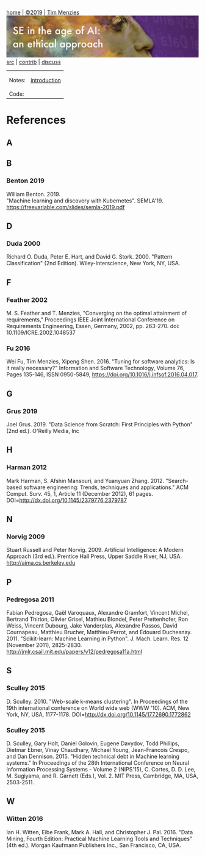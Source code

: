 
<a name=top></a>
[home](https://github.com/knead/code/blob/master/docs/about-book.md#top) |
[&copy;2019](https://github.com/timm/lisp/blob/master/LICENSE.md) |
[Tim Menzies](http://menzies.us)
<img width=1 height=25 src="https://github.com/timm/lisp/blob/master/etc/img/FFFFFF.png">
<a href="https://github.com/knead/code/blob/master/docs/LICENSE.md#top">
<img width=900 src="https://raw.githubusercontent.com/knead/code/master/docs/img/banner.png" ></a><br>
[src](http://github.com/knead/code/src) |
[contrib](https://github.com/timm/lisp/blob/master/CONTRIBUTING.md) |
[discuss](https://github.com/knead/code/issues)





<table>
<tr><td valign=middle>
Notes: 
</td>
<td valign=middle>

<a href="about-book.md#top">introduction</a>

</td>
</tr>

<tr><td valign=middle>
Code:
</td>
<td>
</td>
</tr>
</table>


<!--ts-->
<!--te-->




# References

## A

## B

### Benton 2019

William Benton. 2019.  
"Machine learning and discovery with Kubernetes". SEMLA'19.
https://freevariable.com/slides/semla-2019.pdf

## D

### Duda 2000

Richard O. Duda, Peter E. Hart, and David G. Stork. 2000. 
"Pattern Classification" (2nd Edition). Wiley-Interscience, New York, NY, USA.

## F

### Feather 2002

M. S. Feather and T. Menzies, "Converging on the optimal attainment of requirements," Proceedings IEEE Joint International Conference on Requirements Engineering, Essen, Germany, 2002, pp. 263-270.
doi: 10.1109/ICRE.2002.1048537

### Fu 2016

Wei Fu, Tim Menzies, Xipeng Shen.
2016.
"Tuning for software analytics: Is it really necessary?"
Information and Software Technology,
Volume 76,
Pages 135-146,
ISSN 0950-5849,
https://doi.org/10.1016/j.infsof.2016.04.017.

## G

### Grus 2019

Joel Grus. 2019. 
"Data Science from Scratch: First Principles with Python" (2nd ed.). O'Reilly Media, Inc

## H

### Harman 2012

Mark Harman, S. Afshin Mansouri, and Yuanyuan Zhang. 2012. 
"Search-based software engineering: Trends, techniques and applications." ACM Comput. Surv. 45, 1, Article 11 (December 2012), 61 pages. DOI=http://dx.doi.org/10.1145/2379776.2379787

## N

### Norvig 2009

Stuart Russell and Peter Norvig. 2009. Artificial Intelligence: A Modern Approach (3rd ed.). Prentice Hall Press, Upper Saddle River, NJ, USA. http://aima.cs.berkeley.edu

## P

### Pedregosa 2011

Fabian Pedregosa, Gaël Varoquaux, Alexandre Gramfort, Vincent Michel, Bertrand Thirion, Olivier Grisel, Mathieu Blondel, Peter Prettenhofer, Ron Weiss, Vincent Dubourg, Jake Vanderplas, Alexandre Passos, David Cournapeau, Matthieu Brucher, Matthieu Perrot, and Édouard Duchesnay. 2011. "Scikit-learn: Machine Learning in Python". J. Mach. Learn. Res. 12 (November 2011), 2825-2830.
http://jmlr.csail.mit.edu/papers/v12/pedregosa11a.html

## S

### Sculley 2015

D. Sculley. 2010. "Web-scale k-means clustering". In Proceedings of the 19th international conference on World wide web (WWW '10). ACM, New York, NY, USA, 1177-1178. DOI=http://dx.doi.org/10.1145/1772690.1772862

### Sculley 2015

D. Sculley, Gary Holt, Daniel Golovin, Eugene Davydov, Todd Phillips, Dietmar Ebner, Vinay Chaudhary, Michael Young, Jean-Francois Crespo, and Dan Dennison. 2015. 
"Hidden technical debt in Machine learning systems." In Proceedings of the 28th International Conference on Neural Information Processing Systems - Volume 2 (NIPS'15), C. Cortes, D. D. Lee, M. Sugiyama, and R. Garnett (Eds.), Vol. 2. MIT Press, Cambridge, MA, USA, 2503-2511.

## W

### Witten 2016

Ian H. Witten, Eibe Frank, Mark A. Hall, and Christopher J. Pal. 2016. 
"Data Mining, Fourth Edition: Practical Machine Learning Tools and Techniques" (4th ed.). Morgan Kaufmann Publishers Inc., San Francisco, CA, USA.




